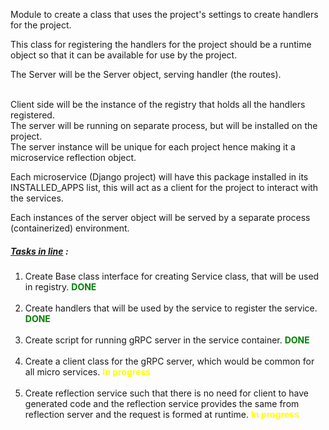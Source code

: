 Module to create a class that uses the project's settings to create handlers for the project.

This class for registering the handlers for the project should be a runtime object so that it can be available for
use by the project.

The Server will be the Server object, serving handler (the routes).

<br>Client side will be the instance of the registry that holds all the handlers registered.
<br>The server will be running on separate process, but will be installed on the project.
<br>The server instance will be unique for each project hence making it a microservice reflection object.

Each microservice  (Django project) will have this package installed in its INSTALLED_APPS list, this will  act as a client
for the project to interact with the services.

Each instances of the server object will be served by a separate process (containerized) environment.

<h5>
<u>Tasks in line</u> :
</h5>

1. Create Base class interface for creating Service class, that will be used in registry. <b> <span style="color:green"> DONE </span> </b>
<br><br>
2. Create handlers that will be used by the service to register the service. <b> <span style="color:green"> DONE </span> </b>
<br><br>
3. Create script for running gRPC server in the service container. <b> <span style="color:green"> DONE </span> </b>
<br><br>
4. Create a client class for the gRPC server, which would be common for all micro services. <b> <span style="color:yellow"> In progress </span> </b>
<br><br>
5. Create reflection service such that there is no need for client to have generated code and the reflection service provides the same from reflection server and the request is formed at runtime. <b> <span style="color:yellow"> In progress </span> </b>


